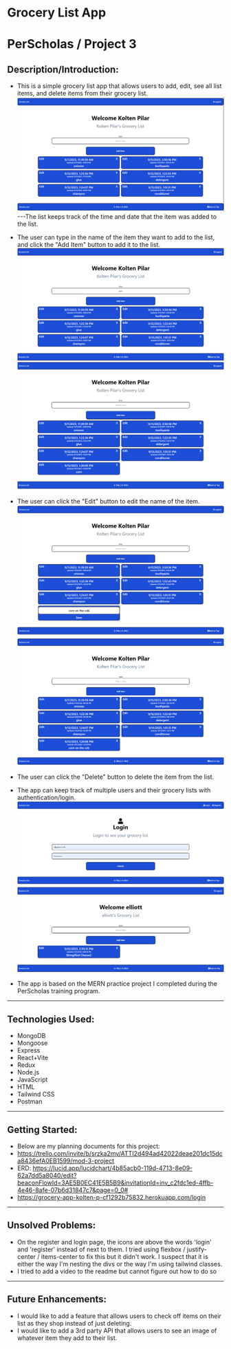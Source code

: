 # Grocery List App
# PerScholas / Project 3
## Description/Introduction:
- This is a simple grocery list app that allows users to add, edit, see all list items, and delete items from their grocery list.
![Alt text](image.png) ---The list keeps track of the time and date that the item was added to the list.

- The user can type in the name of the item they want to add to the list, and click the "Add Item" button to add it to the list.
![Alt text](image-1.png)
![Alt text](image-2.png)

- The user can click the "Edit" button to edit the name of the item.
![Alt text](image-3.png)
![Alt text](image-4.png)

- The user can click the "Delete" button to delete the item from the list.

- The app can keep track of multiple users and their grocery lists with authentication/login.
![Alt text](image-5.png)
![Alt text](image-6.png)

- The app is based on the MERN practice project I completed during the PerScholas training program.

-----------------------------------------------------------------------------------------------------------------------------------------------------------------

## Technologies Used:
- MongoDB
- Mongoose
- Express
- React+Vite
- Redux
- Node.js
- JavaScript
- HTML
- Tailwind CSS
- Postman

-----------------------------------------------------------------------------------------------------------------------------------------------------------------

## Getting Started:
- Below are my planning documents for this project:
- https://trello.com/invite/b/srzka2mv/ATTI2d494ad42022deae201dc15dca8436efA0EB1599/mod-3-project
- ERD: https://lucid.app/lucidchart/4b85acb0-119d-4713-8e09-62a7dd5a8040/edit?beaconFlowId=3AE5B0EC41E5B5B9&invitationId=inv_c2fdc1ed-4ffb-4e46-8afe-07b6d31847c7&page=0_0#
- https://grocery-app-kolten-p-cf1292b75832.herokuapp.com/login

-----------------------------------------------------------------------------------------------------------------------------------------------------------------

## Unsolved Problems:
- On the register and login page, the icons are above the words 'login' and 'register' instead of next to them. I tried using flexbox / justify-center / items-center to fix this but it didn't work. I suspect that it is either the way I'm nesting the divs or the way I'm using tailwind classes.
- I tried to add a video to the readme but cannot figure out how to do so

-----------------------------------------------------------------------------------------------------------------------------------------------------------------

## Future Enhancements:
- I would like to add a feature that allows users to check off items on their list as they shop instead of just deleting.
- I would like to add a 3rd party API that allows users to see an image of whatever item they add to their list.